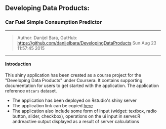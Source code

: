 ## Developing Data Products:
### Car Fuel Simple Consumption Predictor
------------------------------------------------------
> Author: Danijel Bara, GutHub: 
 https://github.com/danijelbara/DevelopingDataProducts
Sun Aug 23 11:57:45 2015
------------------------------------------------------
        
#### Introduction
        
This shiny application has been created as a course project for the "Developing Data Products" under Coursera. It contains supporting documentation for users to get started with the application. The application reference `mtcars` dataset.

* The application has been deployed on Rstudio's shiny server
* The application link can be copied [here](https://danijelbara.shinyapps.io/DevDataProduct_ShinyApp)
* The application also include some form of input (widget: textbox, radio button, slider, checkbox),  operations on the ui input in server.R andreactive output displayed as a result of server calculations
